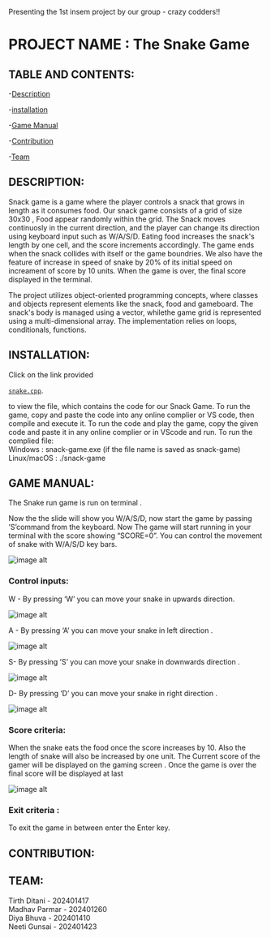 Presenting the 1st insem project by our group - crazy codders!!
 # PROJECT NAME : The Snake Game


## TABLE AND CONTENTS:

-[Description](#Description)


-[installation](#installation)


-[Game Manual](#GameManual)


-[Contribution](#Contribution)


-[Team](#Team)



## DESCRIPTION: 
Snack game is a game where the player controls a snack that grows in length as it consumes food. Our snack game consists of a grid of size 30x30 , Food appear randomly within the grid. The Snack moves continuosly in the current direction, and the player can change its direction using keyboard input such as W/A/S/D. Eating food increases the snack's length by one cell, and the score increments accordingly. The game ends when the snack collides with itself or the game boundries. We also have the feature of increase in speed of snake by 20% of its initial speed on increament of score by 10 units. When the game is over, the final score displayed in the terminal.


The project utilizes object-oriented programming concepts, where classes and objects represent elements like the snack, food and gameboard. The snack's body is managed using a vector, whilethe game grid is represented using a multi-dimensional array. The implementation relies on loops, conditionals, functions. 
 
## INSTALLATION:
Click on the link provided 

[`snake.cpp`](./snake.cpp).  

to view the file, which contains the code for our Snack Game. To run the game, copy and paste the code into any online complier or VS code, then compile and execute it.
To run the code and play the game, copy the given code and paste it in any online complier or in VScode and run.
To run the complied file: <br>
Windows : snack-game.exe (if the file name is saved as snack-game)<br>
Linux/macOS : ./snack-game<br>


## GAME MANUAL: 

The Snake run game is run on terminal . 

Now the the slide will show you W/A/S/D, now start the game by passing  ’S’command from the keyboard. Now  The game will start running in your terminal with the score showing “SCORE=0”. You can control the movement of snake with W/A/S/D key bars.

![image alt](https://github.com/madhav-p-11/project-/blob/main/Screenshot%202025-02-03%20170606.png)                                                         



### Control inputs:

W - By pressing ‘W’ you can move your snake  in upwards direction.



![image alt](https://github.com/madhav-p-11/project-/blob/main/Screenshot%202025-02-03%20170606.png)

A - By pressing ‘A’ you can move your snake in left direction .





![image alt](https://github.com/madhav-p-11/project-/blob/main/Screenshot%202025-02-03%20170711.png)


S- By pressing ’S’ you can move your snake in downwards direction .




![image alt](https://github.com/madhav-p-11/project-/blob/main/Screenshot%202025-02-03%20170641.png)



D- By pressing ‘D’ you can move your snake in right direction .





![image alt](https://github.com/madhav-p-11/project-/blob/main/Screenshot%202025-02-03%20170711.png)


### Score criteria:

When the snake eats the food once the score increases by 10. Also the length of snake will also be increased by one unit.  The Current  score of the gamer  will be displayed on the gaming screen . Once the game is over the final score will be displayed at last

![image alt](https://github.com/madhav-p-11/project-/blob/main/Screenshot%202025-02-03%20170939.png)

### Exit  criteria :

To exit the game in between enter the Enter key.

## CONTRIBUTION:


## TEAM:
 Tirth Ditani  - 202401417<br>
 Madhav Parmar - 202401260<br>
 Diya Bhuva    - 202401410<br>
 Neeti Gunsai  - 202401423<br>
